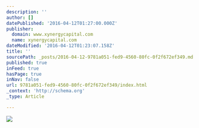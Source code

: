 ```yaml
---
description: ''
author: []
datePublished: '2016-04-12T01:27:00.000Z'
publisher:
  domain: www.xynergycapital.com
  name: xynergycapital.com
dateModified: '2016-04-12T01:23:07.158Z'
title: ''
sourcePath: _posts/2016-04-12-9781a051-fed9-4560-80fc-0f2f672ef349.md
published: true
inFeed: true
hasPage: true
inNav: false
url: 9781a051-fed9-4560-80fc-0f2f672ef349/index.html
_context: 'http://schema.org'
_type: Article

---
```

![](http://www.xynergycapital.com/wp-content/uploads/2013/09/faq.jpg)